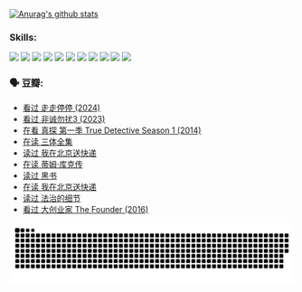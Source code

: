 
[![Anurag's github stats](https://github-readme-stats.vercel.app/api?username=w940853815)](https://github.com/anuraghazra/github-readme-stats)

### Skills:

<code><img height="32" src="https://cdn.jsdelivr.net/npm/simple-icons@v5/icons/python.svg"></code>
<code><img height="32" src="https://cdn.jsdelivr.net/npm/simple-icons@v5/icons/javascript.svg"></code>
<code><img height="32" src="https://cdn.jsdelivr.net/npm/simple-icons@v5/icons/django.svg"></code>
<code><img height="32" src="https://cdn.jsdelivr.net/npm/simple-icons@v5/icons/flask.svg"></code>
<code><img height="32" src="https://cdn.jsdelivr.net/npm/simple-icons@v5/icons/vuetify.svg"></code>
<code><img height="32" src="https://cdn.jsdelivr.net/npm/simple-icons@v5/icons/git.svg"></code>
<code><img height="32" src="https://cdn.jsdelivr.net/npm/simple-icons@v5/icons/docker.svg"></code>
<code><img height="32" src="https://cdn.jsdelivr.net/npm/simple-icons@v5/icons/postgresql.svg"></code>
<code><img height="32" src="https://cdn.jsdelivr.net/npm/simple-icons@v5/icons/elasticsearch.svg"></code>
<code><img height="32" src="https://cdn.jsdelivr.net/npm/simple-icons@v5/icons/macos.svg"></code>
<code><img height="32" src="https://cdn.jsdelivr.net/npm/simple-icons@v5/icons/linux.svg"></code>

### 🗣 豆瓣:

<!-- DOUBAN-ACTIVITIES:START -->
- [看过 走走停停‎ (2024)](https://www.douban.com/people/136069238/status/4684430230/?_i=23580125)
- [看过 非诚勿扰3‎ (2023)](https://www.douban.com/people/136069238/status/4676324100/?_i=23580125)
- [在看 真探 第一季 True Detective Season 1‎ (2014)](https://www.douban.com/people/136069238/status/4673382852/?_i=23580125)
- [在读 三体全集](https://www.douban.com/people/136069238/status/4672842521/?_i=23580125)
- [读过 我在北京送快递](https://www.douban.com/people/136069238/status/4672842036/?_i=23580125)
- [在读 蒂姆·库克传](https://www.douban.com/people/136069238/status/4663517053/?_i=23580125)
- [读过 黑书](https://www.douban.com/people/136069238/status/4663516022/?_i=23580125)
- [在读 我在北京送快递](https://www.douban.com/people/136069238/status/4658098365/?_i=23580125)
- [读过 法治的细节](https://www.douban.com/people/136069238/status/4657347558/?_i=23580125)
- [看过 大创业家 The Founder‎ (2016)](https://www.douban.com/people/136069238/status/4649667693/?_i=23580125)
<!-- DOUBAN-ACTIVITIES:END -->


![Snake animation](https://raw.githubusercontent.com/w940853815/w940853815/output/github-contribution-grid-snake.svg)

<!--
**w940853815/w940853815** is a ✨ _special_ ✨ repository because its `README.md` (this file) appears on your GitHub profile.

Here are some ideas to get you started:

- 🔭 I’m currently working on ...
- 🌱 I’m currently learning ...
- 👯 I’m looking to collaborate on ...
- 🤔 I’m looking for help with ...
- 💬 Ask me about ...
- 📫 How to reach me: ...
- 😄 Pronouns: ...
- ⚡ Fun fact: ...
-->
